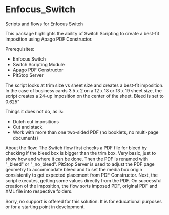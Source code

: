 # Enfocus_Switch
Scripts and flows for Enfocus Switch

This package highlights the ability of Switch Scripting to create a best-fit imposition using Apago PDF Constructor. 

Prerequisites:
- Enfocus Switch
- Switch Scripting Module
- Apago PDF Constructor
- PitStop Server

The script looks at trim size vs sheet size and creates a best-fit imposition. In the case of business cards 3.5 x 2 on a 12 x 18 or 13 x 19 sheet size, the script creates a 24-up imposition on the center of the sheet. Bleed is set to 0.625"

Things it does not do, as is:
- Dutch cut impositions
- Cut and stack
- Work with more than one two-sided PDF (no booklets, no multi-page documents)

About the flow:
The Switch flow first checks a PDF file for bleed by checking if the bleed box is bigger than the trim box. Very basic, just to show how and where it can be done. Then the PDF is renamed with "_bleed" or "_no_bleed". PitStop Server is used to adjust the PDF page geometry to accommodate bleed and to set the media box origin consistently to get expected placement from PDF Constructor. Next, the script executes, getting some values directly from the PDF. On successful creation of the imposition, the flow sorts imposed PDF, original PDF and XML file into respective folders.

Sorry, no support is offered for this solution. It is for educational purposes or for a starting point in development. 
